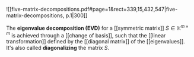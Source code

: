 
![[five-matrix-decompositions.pdf#page=1&rect=339,15,432,547|five-matrix-decompositions, p.1|300]]

The **eigenvalue decomposition (EVD)** for a [[symmetric matrix]] $S \in \mathbb{K}^{m \times m}$ is achieved through a [[change of basis]], such that the [[linear transformation]] defined by the [[diagonal matrix]] of the [[eigenvalues]]. It's also called **diagonalizing** the matrix $S$.